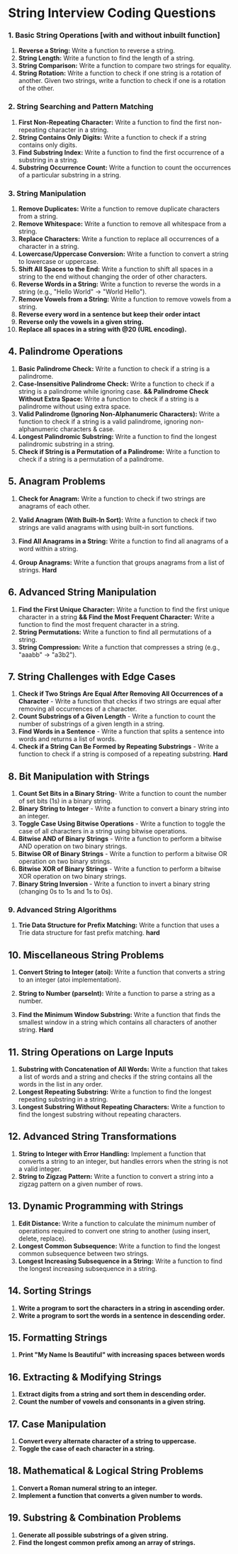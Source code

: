 # String Interview Coding Questions

### 1. Basic String Operations [with and without inbuilt function]
1. **Reverse a String:** Write a function to reverse a string.
2. **String Length:** Write a function to find the length of a string.
3. **String Comparison:** Write a function to compare two strings for equality.
4. **String Rotation:** Write a function to check if one string is a rotation of another. Given two strings, write a function to check if one is a rotation of the other.

### 2. String Searching and Pattern Matching
1. **First Non-Repeating Character:** Write a function to find the first non-repeating character in a string.   
2. **String Contains Only Digits:** Write a function to check if a string contains only digits.
3. **Find Substring Index:** Write a function to find the first occurrence of a substring in a string.
4. **Substring Occurrence Count:** Write a function to count the occurrences of a particular substring in a string.

### 3. String Manipulation
1. **Remove Duplicates:** Write a function to remove duplicate characters from a string.
2. **Remove Whitespace:** Write a function to remove all whitespace from a string.
3. **Replace Characters:** Write a function to replace all occurrences of a character in a string.
4. **Lowercase/Uppercase Conversion:** Write a function to convert a string to lowercase or uppercase.
5. **Shift All Spaces to the End:** Write a function to shift all spaces in a string to the end without changing the order of other characters.
6. **Reverse Words in a String:** Write a function to reverse the words in a string (e.g., "Hello World" -> "World Hello").
7. **Remove Vowels from a String:** Write a function to remove vowels from a string.
8. **Reverse every word in a sentence but keep their order intact** <!-- Input: "Hello World" Output: "olleH dlroW" -->
9. **Reverse only the vowels in a given string.** <!-- Input: "beautiful" Output: "buetifal" -->
10. **Replace all spaces in a string with @20 (URL encoding).** <!-- Input: "My name is John" Output: "My@20name@20is@20John" -->

## 4. Palindrome Operations
1. **Basic Palindrome Check:** Write a function to check if a string is a palindrome. 
2. **Case-Insensitive Palindrome Check:** Write a function to check if a string is a palindrome while ignoring case. 
   **&& Palindrome Check Without Extra Space:** Write a function to check if a string is a palindrome without using extra space.
3. **Valid Palindrome (Ignoring Non-Alphanumeric Characters):** Write a function to check if a string is a valid palindrome, ignoring non-alphanumeric characters & case.
4. **Longest Palindromic Substring:** Write a function to find the longest palindromic substring in a string. 
5. **Check if String is a Permutation of a Palindrome:** Write a function to check if a string is a permutation of a palindrome. 

## 5. Anagram Problems
1. **Check for Anagram:** Write a function to check if two strings are anagrams of each other.
2. **Valid Anagram (With Built-In Sort):** Write a function to check if two strings are valid anagrams with using built-in sort functions.
3. **Find All Anagrams in a String:** Write a function to find all anagrams of a word within a string.

4. **Group Anagrams:** Write a function that groups anagrams from a list of strings. **Hard**

## 6. Advanced String Manipulation
1. **Find the First Unique Character:** Write a function to find the first unique character in a string 
   **&& Find the Most Frequent Character:** Write a function to find the most frequent character in a string.
2. **String Permutations:** Write a function to find all permutations of a string. 
3. **String Compression:** Write a function that compresses a string (e.g., "aaabb" -> "a3b2"). 

## 7. String Challenges with Edge Cases
1. **Check if Two Strings Are Equal After Removing All Occurrences of a Character** - Write a function that checks if two strings are equal after removing all occurrences of a character.
2. **Count Substrings of a Given Length** - Write a function to count the number of substrings of a given length in a string.
3. **Find Words in a Sentence** - Write a function that splits a sentence into words and returns a list of words.
4. **Check if a String Can Be Formed by Repeating Substrings** - Write a function to check if a string is composed of a repeating substring. **Hard**

## 8. Bit Manipulation with Strings
1. **Count Set Bits in a Binary String**- Write a function to count the number of set bits (1s) in a binary string.
2. **Binary String to Integer** - Write a function to convert a binary string into an integer.
3. **Toggle Case Using Bitwise Operations** - Write a function to toggle the case of all characters in a string using bitwise operations.
4. **Bitwise AND of Binary Strings** - Write a function to perform a bitwise AND operation on two binary strings.
5. **Bitwise OR of Binary Strings** - Write a function to perform a bitwise OR operation on two binary strings.
6. **Bitwise XOR of Binary Strings** - Write a function to perform a bitwise XOR operation on two binary strings.
7. **Binary String Inversion** - Write a function to invert a binary string (changing 0s to 1s and 1s to 0s).

### 9. Advanced String Algorithms
1. **Trie Data Structure for Prefix Matching:** Write a function that uses a Trie data structure for fast prefix matching. **hard**

## 10. Miscellaneous String Problems
1. **Convert String to Integer (atoi):** Write a function that converts a string to an integer (atoi implementation).
2. **String to Number (parseInt):** Write a function to parse a string as a number.

3. **Find the Minimum Window Substring:** Write a function that finds the smallest window in a string which contains all characters of another string. **Hard**

## 11. String Operations on Large Inputs
1. **Substring with Concatenation of All Words:** Write a function that takes a list of words and a string and checks if the string contains all the words in the list in any order.
2. **Longest Repeating Substring:** Write a function to find the longest repeating substring in a string.
3. **Longest Substring Without Repeating Characters:** Write a function to find the longest substring without repeating characters.

## 12. Advanced String Transformations
1. **String to Integer with Error Handling:** Implement a function that converts a string to an integer, but handles errors when the string is not a valid integer.
2. **String to Zigzag Pattern:** Write a function to convert a string into a zigzag pattern on a given number of rows.

## 13. Dynamic Programming with Strings
1. **Edit Distance:** Write a function to calculate the minimum number of operations required to convert one string to another (using insert, delete, replace).
2. **Longest Common Subsequence:** Write a function to find the longest common subsequence between two strings.
3. **Longest Increasing Subsequence in a String:** Write a function to find the longest increasing subsequence in a string.

## 14. Sorting Strings
1. **Write a program to sort the characters in a string in ascending order.**
2. **Write a program to sort the words in a sentence in descending order.**

## 15. Formatting Strings
1. **Print "My Name Is Beautiful" with increasing spaces between words** <!-- Example: My  Name   Is    Beautiful. -->

## 16. Extracting & Modifying Strings
1. **Extract digits from a string and sort them in descending order.**
2. **Count the number of vowels and consonants in a given string.**

## 17. Case Manipulation
1. **Convert every alternate character of a string to uppercase.** <!-- Input: "interview" Output: "InTeRvIeW" -->
2. **Toggle the case of each character in a string.**

## 18. Mathematical & Logical String Problems
1. **Convert a Roman numeral string to an integer.**
2. **Implement a function that converts a given number to words.** <!-- Input: 123 Output: "One Hundred Twenty-Three" -->

## 19. Substring & Combination Problems
1. **Generate all possible substrings of a given string.**
2. **Find the longest common prefix among an array of strings.** 

